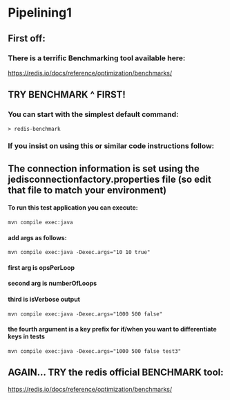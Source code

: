 # Pipelining1
## First off:
### There is a terrific Benchmarking tool available here:

https://redis.io/docs/reference/optimization/benchmarks/

## TRY BENCHMARK ^ FIRST! 
### You can start with the simplest default command:
```> redis-benchmark ```

### If you insist on using this or similar code instructions follow:

## The connection information is set using the jedisconnectionfactory.properties file (so edit that file to match your environment)

#### To run this test application you can execute:
```
mvn compile exec:java
```

#### add args as follows:
```
mvn compile exec:java -Dexec.args="10 10 true"
```
#### first arg is opsPerLoop
#### second arg is numberOfLoops
#### third is isVerbose output

```
mvn compile exec:java -Dexec.args="1000 500 false"
```

####  the fourth argument is a key prefix for if/when you want to differentiate keys in tests

```
mvn compile exec:java -Dexec.args="1000 500 false test3"
```


## AGAIN... TRY the redis official BENCHMARK tool: 
https://redis.io/docs/reference/optimization/benchmarks/
